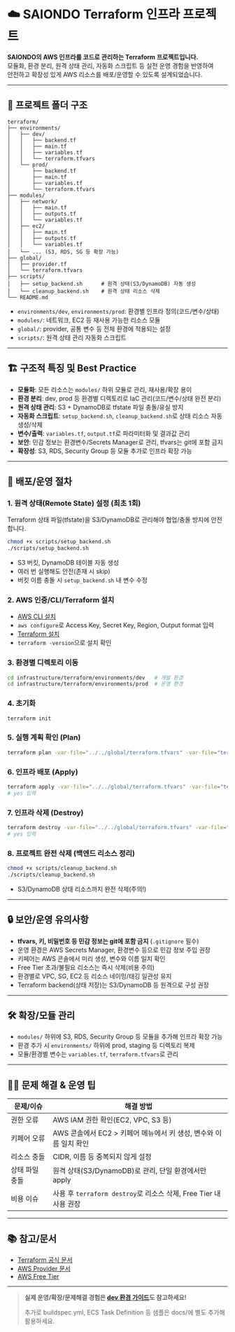 # ☁️ SAIONDO Terraform 인프라 프로젝트

**SAIONDO의 AWS 인프라를 코드로 관리하는 Terraform 프로젝트입니다.**  
모듈화, 환경 분리, 원격 상태 관리, 자동화 스크립트 등 실전 운영 경험을 반영하여  
안전하고 확장성 있게 AWS 리소스를 배포/운영할 수 있도록 설계되었습니다.

---

## 📁 프로젝트 폴더 구조

```plaintext
terraform/
├── environments/
│   ├── dev/
│   │   ├── backend.tf
│   │   ├── main.tf
│   │   ├── variables.tf
│   │   └── terraform.tfvars
│   └── prod/
│       ├── backend.tf
│       ├── main.tf
│       ├── variables.tf
│       └── terraform.tfvars
├── modules/
│   ├── network/
│   │   ├── main.tf
│   │   ├── outputs.tf
│   │   └── variables.tf
│   ├── ec2/
│   │   ├── main.tf
│   │   ├── outputs.tf
│   │   └── variables.tf
│   └── ... (S3, RDS, SG 등 확장 가능)
├── global/
│   ├── provider.tf
│   └── terraform.tfvars
├── scripts/
│   ├── setup_backend.sh      # 원격 상태(S3/DynamoDB) 자동 생성
│   └── cleanup_backend.sh    # 원격 상태 리소스 삭제
└── README.md
```

- `environments/dev`, `environments/prod`: 환경별 인프라 정의(코드/변수/상태)
- `modules/`: 네트워크, EC2 등 재사용 가능한 리소스 모듈
- `global/`: provider, 공통 변수 등 전체 환경에 적용되는 설정
- `scripts/`: 원격 상태 관리 자동화 스크립트

---

## 🏗️ 구조적 특징 및 Best Practice

- **모듈화**: 모든 리소스는 `modules/` 하위 모듈로 관리, 재사용/확장 용이
- **환경 분리**: dev, prod 등 환경별 디렉토리로 IaC 관리(코드/변수/상태 완전 분리)
- **원격 상태 관리**: S3 + DynamoDB로 tfstate 파일 충돌/유실 방지
- **자동화 스크립트**: `setup_backend.sh`, `cleanup_backend.sh`로 상태 리소스 자동 생성/삭제
- **변수/출력**: `variables.tf`, `output.tf`로 파라미터화 및 결과값 관리
- **보안**: 민감 정보는 환경변수/Secrets Manager로 관리, tfvars는 git에 포함 금지
- **확장성**: S3, RDS, Security Group 등 모듈 추가로 인프라 확장 가능

---

## 🚀 배포/운영 절차

### 1. 원격 상태(Remote State) 설정 (최초 1회)

Terraform 상태 파일(tfstate)을 S3/DynamoDB로 관리해야 협업/충돌 방지에 안전합니다.

```sh
chmod +x scripts/setup_backend.sh
./scripts/setup_backend.sh
```
- S3 버킷, DynamoDB 테이블 자동 생성
- 여러 번 실행해도 안전(존재 시 skip)
- 버킷 이름 충돌 시 `setup_backend.sh` 내 변수 수정

### 2. AWS 인증/CLI/Terraform 설치

- [AWS CLI 설치](https://docs.aws.amazon.com/ko_kr/cli/latest/userguide/getting-started-install.html)
- `aws configure`로 Access Key, Secret Key, Region, Output format 입력
- [Terraform 설치](https://developer.hashicorp.com/terraform/tutorials/aws-get-started/install-cli)
- `terraform -version`으로 설치 확인

### 3. 환경별 디렉토리 이동

```sh
cd infrastructure/terraform/environments/dev   # 개발 환경
cd infrastructure/terraform/environments/prod  # 운영 환경
```

### 4. 초기화

```sh
terraform init
```

### 5. 실행 계획 확인 (Plan)

```sh
terraform plan -var-file="../../global/terraform.tfvars" -var-file="terraform.tfvars"
```

### 6. 인프라 배포 (Apply)

```sh
terraform apply -var-file="../../global/terraform.tfvars" -var-file="terraform.tfvars"
# yes 입력
```

### 7. 인프라 삭제 (Destroy)

```sh
terraform destroy -var-file="../../global/terraform.tfvars" -var-file="terraform.tfvars"
# yes 입력
```

### 8. 프로젝트 완전 삭제 (백엔드 리소스 정리)

```sh
chmod +x scripts/cleanup_backend.sh
./scripts/cleanup_backend.sh
```
- S3/DynamoDB 상태 리소스까지 완전 삭제(주의!)

---

## 🔒 보안/운영 유의사항

- **tfvars, 키, 비밀번호 등 민감 정보는 git에 포함 금지** (`.gitignore` 필수)
- 운영 환경은 AWS Secrets Manager, 환경변수 등으로 민감 정보 주입 권장
- 키페어는 AWS 콘솔에서 미리 생성, 변수와 이름 일치 확인
- Free Tier 초과/불필요 리소스는 즉시 삭제(비용 주의)
- 환경별로 VPC, SG, EC2 등 리소스 네이밍/태깅 일관성 유지
- Terraform backend(상태 저장)는 S3/DynamoDB 등 원격으로 구성 권장

---

## 🛠️ 확장/모듈 관리

- `modules/` 하위에 S3, RDS, Security Group 등 모듈을 추가해 인프라 확장 가능
- 환경 추가 시 `environments/` 하위에 prod, staging 등 디렉토리 복제
- 모듈/환경별 변수는 `variables.tf`, `terraform.tfvars`로 관리

---

## 🧑‍💻 문제 해결 & 운영 팁

| 문제/이슈 | 해결 방법 |
|-----------|-----------|
| 권한 오류 | AWS IAM 권한 확인(EC2, VPC, S3 등) |
| 키페어 오류 | AWS 콘솔에서 EC2 > 키페어 메뉴에서 키 생성, 변수와 이름 일치 확인 |
| 리소스 충돌 | CIDR, 이름 등 중복되지 않게 설정 |
| 상태 파일 충돌 | 원격 상태(S3/DynamoDB)로 관리, 단일 환경에서만 apply |
| 비용 이슈 | 사용 후 `terraform destroy`로 리소스 삭제, Free Tier 내 사용 권장 |

---

## 📚 참고/문서

- [Terraform 공식 문서](https://developer.hashicorp.com/terraform/docs)
- [AWS Provider 문서](https://registry.terraform.io/providers/hashicorp/aws/latest/docs)
- [AWS Free Tier](https://aws.amazon.com/ko/free/) 

---

> **실제 운영/확장/문제해결 경험은 [dev 환경 가이드](./docs/dev-guide.md)도 참고하세요!**
>  
> 추가로 buildspec.yml, ECS Task Definition 등 샘플은 docs/에 별도 추가해 활용하세요.
